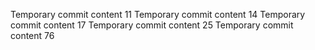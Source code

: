 Temporary commit content 11
Temporary commit content 14
Temporary commit content 17
Temporary commit content 25
Temporary commit content 76
